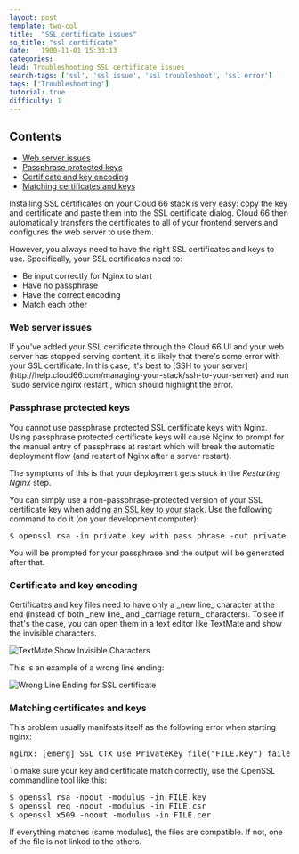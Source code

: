```yaml
---
layout: post
template: two-col
title:  "SSL certificate issues"
so_title: "ssl certificate"
date:   1900-11-01 15:33:13
categories: 
lead: Troubleshooting SSL certificate issues
search-tags: ['ssl', 'ssl issue', 'ssl troubleshoot', 'ssl error']
tags: ['Troubleshooting']
tutorial: true
difficulty: 1
---
```


<h2>Contents</h2>
<ul class="page-toc">
	<li>
		<a href="#webserver">Web server issues</a>
	</li>
	<li>
		<a href="#pass">Passphrase protected keys</a>
	</li>
	<li>
		<a href="#encoding">Certificate and key encoding</a>
	</li>
	<li>
		<a href="#match">Matching certificates and keys</a>
	</li>
</ul>

Installing SSL certificates on your Cloud 66 stack is very easy: copy the key and certificate and paste them into the SSL certificate dialog. Cloud 66 then automatically transfers the certificates to all of your frontend servers and configures the web server to use them.

However, you always need to have the right SSL certificates and keys to use. Specifically, your SSL certificates need to:

<ul class="article-list">
<li>Be input correctly for Nginx to start</li>
<li>Have no passphrase</li>
<li>Have the correct encoding</li>
<li>Match each other</li>
</ul>

<h3 id="webserver">Web server issues</h3>
If you've added your SSL certificate through the Cloud 66 UI and your web server has stopped serving content, it's likely that there's some error with your SSL certificate. In this case, it's best to [SSH to your server](http://help.cloud66.com/managing-your-stack/ssh-to-your-server) and run `sudo service nginx restart`, which should highlight the error.

<h3 id="pass">Passphrase protected keys</h3>
You cannot use passphrase protected SSL certificate keys with Nginx. Using passphrase protected certificate keys will cause Nginx to prompt for the manual entry of passphrase at restart which will break the automatic deployment flow (and restart of Nginx after a server restart).

The symptoms of this is that your deployment gets stuck in the _Restarting Nginx_ step.

You can simply use a non-passphrase-protected version of your SSL certificate key when [adding an SSL key to your stack](/articles/ssl-certificate). Use the following command to do it (on your development computer):

<pre class="prettyprint">
$ openssl rsa -in private_key_with_pass_phrase -out private_key_without_pass_phrase
</pre>

You will be prompted for your passphrase and the output will be generated after that.

<h3 id="encoding">Certificate and key encoding</h3>
Certificates and key files need to have only a _new line_ character at the end (instead of both _new line_ and _carriage return_ characters). To see if that's the case, you can open them in a text editor like TextMate and show the invisible characters.<br/>

![TextMate Show Invisible Characters](http://assets.cloud66.com/help/images/show_invisible_characters_textmate.png)

This is an example of a wrong line ending:

![Wrong Line Ending for SSL certificate](http://assets.cloud66.com/help/images/wrong_encoding_of_ssl_certificate.png)

<h3 id="match">Matching certificates and keys</h3>
This problem usually manifests itself as the following error when starting nginx:

<pre class="prettyprint">
nginx: [emerg] SSL_CTX_use_PrivateKey_file("FILE.key") failed (SSL: error:0B080074:x509 certificate routines:X509_check_private_key:key values mismatch
</pre>

To make sure your key and certificate match correctly, use the OpenSSL commandline tool like this:

<pre class="prettyprint">
$ openssl rsa -noout -modulus -in FILE.key
$ openssl req -noout -modulus -in FILE.csr
$ openssl x509 -noout -modulus -in FILE.cer
</pre>

If everything matches (same modulus), the files are compatible. If not, one of the file is not linked to the others.
